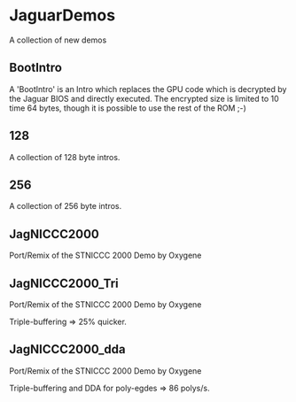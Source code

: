 # JaguarDemos
A collection of new demos

## BootIntro

A 'BootIntro' is an Intro which replaces the GPU code which is decrypted by
the Jaguar BIOS and directly executed.
The encrypted size is limited to 10 time 64 bytes, though it is possible to
use the rest of the ROM ;-)

## 128

A collection of 128 byte intros.

## 256

A collection of 256 byte intros.

## JagNICCC2000

Port/Remix of the STNICCC 2000 Demo by Oxygene

## JagNICCC2000_Tri

Port/Remix of the STNICCC 2000 Demo by Oxygene

Triple-buffering => 25% quicker.

## JagNICCC2000_dda

Port/Remix of the STNICCC 2000 Demo by Oxygene

Triple-buffering and DDA for poly-egdes => 86 polys/s.
